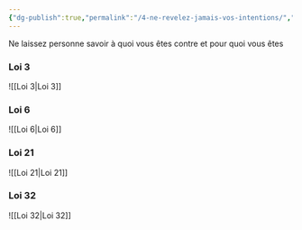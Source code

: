 ```yaml
---
{"dg-publish":true,"permalink":"/4-ne-revelez-jamais-vos-intentions/","noteIcon":""}
---
```


Ne laissez personne savoir à quoi vous êtes contre et pour quoi vous êtes
### Loi 3
![[Loi 3\|Loi 3]]
### Loi 6
![[Loi 6\|Loi 6]]
### Loi 21
![[Loi 21\|Loi 21]]
### Loi 32
![[Loi 32\|Loi 32]]